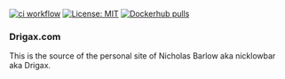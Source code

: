 [![ci workflow](https://github.com/drigax/drigax.com/actions/workflows/ci.yml/badge.svg)](https://github.com/Drigax/drigax.com/actions/workflows/ci.yml)  [![License: MIT](https://img.shields.io/badge/License-MIT-yellow.svg)](https://opensource.org/licenses/MIT) [![Dockerhub pulls](https://img.shields.io/docker/pulls/whoisdrigax/drigax_com.svg)](https://hub.docker.com/repository/docker/whoisdrigax/drigax_com/general) 


### Drigax.com ###

This is the source of the personal site of Nicholas Barlow aka nicklowbar aka Drigax.

